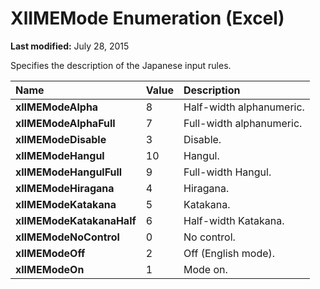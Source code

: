
# XlIMEMode Enumeration (Excel)

 **Last modified:** July 28, 2015

Specifies the description of the Japanese input rules.


|**Name**|**Value**|**Description**|
|:-----|:-----|:-----|
| **xlIMEModeAlpha**|8|Half-width alphanumeric.|
| **xlIMEModeAlphaFull**|7|Full-width alphanumeric.|
| **xlIMEModeDisable**|3|Disable.|
| **xlIMEModeHangul**|10|Hangul.|
| **xlIMEModeHangulFull**|9|Full-width Hangul.|
| **xlIMEModeHiragana**|4|Hiragana.|
| **xlIMEModeKatakana**|5|Katakana.|
| **xlIMEModeKatakanaHalf**|6|Half-width Katakana.|
| **xlIMEModeNoControl**|0|No control.|
| **xlIMEModeOff**|2|Off (English mode).|
| **xlIMEModeOn**|1|Mode on.|
